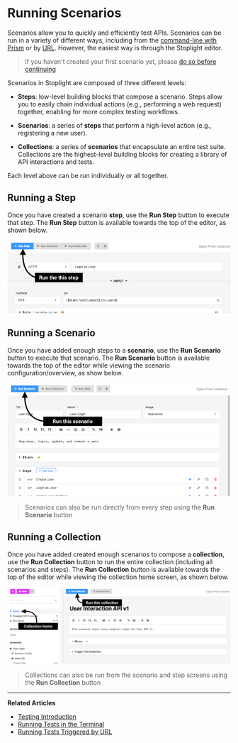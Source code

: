 # Running Scenarios

Scenarios allow you to quickly and efficiently test APIs. Scenarios can be
run in a variety of different ways, including from the [command-line with
Prism](/testing/running-tests/in-the-terminal) or by [URL](/testing/running-tests/triggering-by-url). However, the easiest
way is through the Stoplight editor.


> If you haven't created your first scenario yet, please [do so before
> continuing](testing/introduction)

Scenarios in Stoplight are composed of three different levels:

* **Steps**: low-level building blocks that compose a scenario.
  Steps allow you to easily chain individual actions (e.g., performing a
  web request) together, enabling for more complex testing workflows.

* **Scenarios**: a series of **steps** that perform a high-level
  action (e.g., registering a new user).

* **Collections**: a series of **scenarios** that encapsulate an
  entire test suite. Collections are the highest-level building blocks for creating
  a library of API interactions and tests.

Each level above can be run individually or all together.

## Running a Step

Once you have created a scenario **step**, use the **Run Step** button to
execute that step. The **Run Step** button is available towards the top of the
editor, as shown below.

![](../../assets/images/run-test-stoplight.png)

## Running a Scenario

Once you have added enough steps to a **scenario**, use the **Run Scenario**
button to execute that scenario. The **Run Scenario** button is available
towards the top of the editor while viewing the scenario configuration/overview,
as show below.

![](../../assets/images/run-test-stoplight2.png)


> Scenarios can also be run directly from every step using the **Run Scenario**
> button

## Running a Collection

Once you have added created enough scenarios to compose a **collection**, use
the **Run Collection** button to run the entire collection (including all
scenarios and steps). The **Run Collection** button is available towards the top
of the editor while viewing the collection home screen, as shown below.

![](../../assets/images/run-test-stoplight3.png)


> Collections can also be run from the scenario and step screens using the **Run
> Collection** button

---

**Related Articles**
- [Testing Introduction](/testing/introduction)
- [Running Tests in the Terminal](/testing/running-tests/in-the-terminal)
- [Running Tests Triggered by URL](/testing/running-tests/triggering-by-url)

